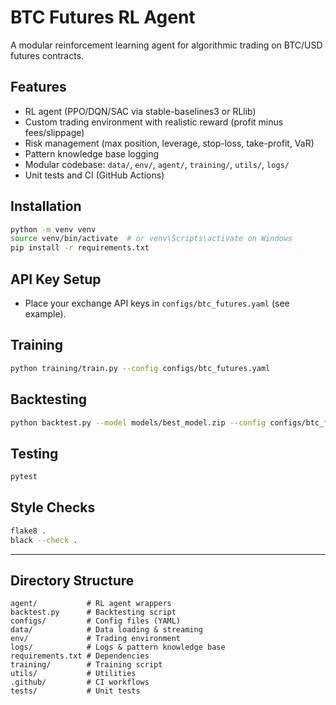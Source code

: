 # BTC Futures RL Agent

A modular reinforcement learning agent for algorithmic trading on BTC/USD futures contracts.

## Features
- RL agent (PPO/DQN/SAC via stable-baselines3 or RLlib)
- Custom trading environment with realistic reward (profit minus fees/slippage)
- Risk management (max position, leverage, stop-loss, take-profit, VaR)
- Pattern knowledge base logging
- Modular codebase: `data/`, `env/`, `agent/`, `training/`, `utils/`, `logs/`
- Unit tests and CI (GitHub Actions)

## Installation
```bash
python -m venv venv
source venv/bin/activate  # or venv\Scripts\activate on Windows
pip install -r requirements.txt
```

## API Key Setup
- Place your exchange API keys in `configs/btc_futures.yaml` (see example).

## Training
```bash
python training/train.py --config configs/btc_futures.yaml
```

## Backtesting
```bash
python backtest.py --model models/best_model.zip --config configs/btc_futures.yaml
```

## Testing
```bash
pytest
```

## Style Checks
```bash
flake8 .
black --check .
```

---

## Directory Structure
```
agent/           # RL agent wrappers
backtest.py      # Backtesting script
configs/         # Config files (YAML)
data/            # Data loading & streaming
env/             # Trading environment
logs/            # Logs & pattern knowledge base
requirements.txt # Dependencies
training/        # Training script
utils/           # Utilities
.github/         # CI workflows
tests/           # Unit tests
```
